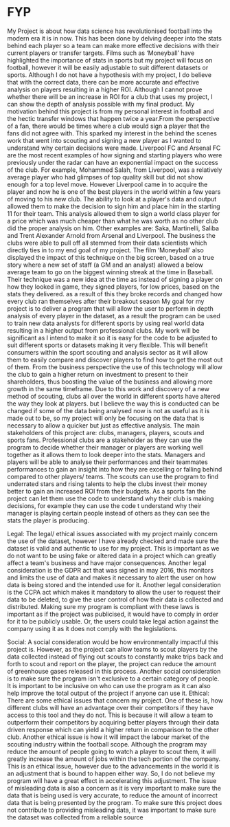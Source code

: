 # FYP
My Project is about how data science has revolutionised football into the modern era it is in now. This has been done by delving deeper into the stats behind each player so a team can make more effective decisions with their current players or transfer targets. Films such as ‘Moneyball’ have highlighted the importance of stats in sports but my project will focus on football, however it will be easily adjustable to suit different datasets or sports. Although I do not have a hypothesis with my project, I do believe that with the correct data, there can be more accurate and effective analysis on players resulting in a higher ROI. Although I cannot prove whether there will be an increase in ROI for a club that uses my project, I can show the depth of analysis possible with my final product.
My motivation behind this project is from my personal interest in football and the hectic transfer windows that happen twice a year.From the perspective of a fan, there would be times where a club would sign a player that the fans did not agree with. This sparked my interest in the behind the scenes work that went into scouting and signing a new player as I wanted to understand why certain decisions were made. Liverpool FC and Arsenal FC are the most recent examples of how signing and starting players who were previously under the radar can have an exponential impact on the success of the club. For example, Mohammed Salah, from Liverpool, was a relatively average player who had glimpses of top quality skill but did not show enough for a top level move. However Liverpool came in to acquire the player and now he is one of the best players in the world within a few years of moving to his new club. The ability to look at a player's data and output allowed them to make the decision to sign him and place him in the starting 11 for their team. This analysis allowed them to sign a world class player for a price which was much cheaper than what he was worth as no other club did the proper analysis on him.
Other examples are: Saka, Martinelli, Saliba and Trent Alexander Arnold from Arsenal and Liverpool. The business the clubs were able to pull off all stemmed from their data scientists which directly ties in to my end goal of my project.
The film ‘Moneyball’ also displayed the impact of this technique on the big screen, based on a true story where a new set of staff (a GM and an analyst) allowed a below average team to go on the biggest winning streak at the time in Baseball. Their technique was a new idea at the time as instead of signing a player on how they looked in game, they signed players, for low prices, based on the stats they delivered. as a result of this they broke records and changed how every club ran themselves after their breakout season
My goal for my project is to deliver a program that will allow the user to perform in depth analysis of every player in the dataset, as a result the program can be used to train new data analysts for different sports by using real world data resulting in a higher output from professional clubs.
My work will be significant as I intend to make it so it is easy for the code to be adjusted to suit different sports or datasets making it very flexible. This will benefit consumers within the sport scouting and analysis sector as it will allow them to easily compare and discover players to find how to get the most out of them. From the business perspective the use of this technology will allow the club to gain a higher return on investment to present to their shareholders, thus boosting the value of the business and allowing more growth in the same timeframe.
Due to this work and discovery of a new method of scouting, clubs all over the world in different sports have altered the way they look at players. but I believe the way this is conducted can be changed if some   of the data being analysed now is not as useful as it is made out to be, so my project will only be focusing on the data that is necessary to allow a quicker but just as effective analysis.
The main stakeholders of this project are: clubs, managers, players, scouts and sports fans. Professional clubs are a stakeholder as they can use the program to decide whether their manager or players are working well together as it allows them to look deeper into the stats. Managers and players will be able to analyse their performances and their teammates performances to gain an insight into how they are excelling or falling behind compared to other players/ teams. The scouts can use the program to find underrated stars and rising talents to help the clubs invest their money better to gain an increased ROI from their budgets. As a sports fan the project can let them use the code to understand why their club is making decisions, for example they can use the code t understand why their manager is playing certain people instead of others as they can see the stats the player is producing. 

Legal:
The legal/ ethical issues associated with my project mainly concern the use of the dataset, however I have already checked and made sure the dataset is valid and authentic to use for my project. This is important as we do not want to be using fake or altered data in a project which can greatly affect a team's business and have major consequences. Another legal consideration is the GDPR act that was signed in may 2016, this monitors and limits the use of data and makes it necessary to alert the user on how data is being stored and the intended use for it.
Another legal consideration is the CCPA act which makes it mandatory to allow the user to request their data to be deleted, to give the user control of how their data is collected and distributed.
Making sure my program is compliant with these laws is important as if the project was publicised, it would have to comply in order for it to be publicly usable. Or, the users could take legal action against the company using it as it does not comply with the legislations. 

Social:
A social consideration would be how environmentally impactful this project is. However, as the project can allow teams to scout players by the data collected instead of flying out scouts to constantly make trips back and forth to scout and report on the player, the project can reduce the amount of greenhouse gases released in this process.
Another social consideration is to make sure the program isn't exclusive to a certain category of people. It is important to be inclusive on who can use the program as it can also help improve the total output of the project if anyone can use it.
Ethical:
There are some ethical issues that concern my project. One of these is, how different clubs will have an advantage over their competitors if they have access to this tool and they do not. This is because it will allow a team to outperform their competitors by acquiring better players through their data driven response which can yield a higher return in comparison to the other club.
Another ethical issue is how it will impact the labour market of the scouting industry within the football scope. Although the program may reduce the amount of people going to watch a player to scout them, it will greatly increase the amount of jobs within the tech portion of the company. This is an ethical issue, however due to the advancements in the world it is an adjustment that is bound to happen either way. So, I do not believe my program will have a great effect in accelerating this adjustment.
The issue of misleading data is also a concern as it is very important to make sure the data that is being used is very accurate, to reduce the amount of incorrect data that is being presented by the program. To make sure this project does not contribute to providing misleading data, it was important to make sure the dataset was collected from a reliable source

